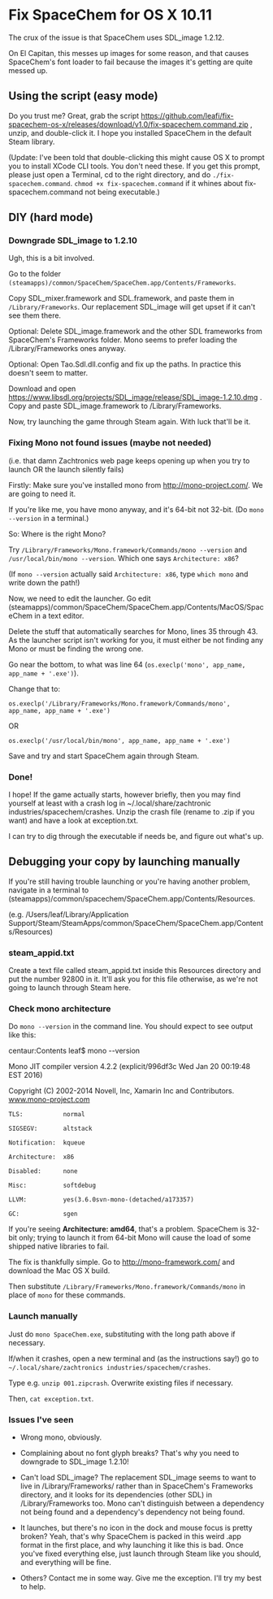 # Fix SpaceChem for OS X 10.11

The crux of the issue is that SpaceChem uses SDL_image 1.2.12.

On El Capitan, this messes up images for some reason, and that causes SpaceChem's font loader to fail because the images it's getting are quite messed up.

## Using the script (easy mode)

Do you trust me? Great, grab the script  https://github.com/leafi/fix-spacechem-os-x/releases/download/v1.0/fix-spacechem.command.zip , unzip, and double-click it. I hope you installed SpaceChem in the default Steam library.

(Update: I've been told that double-clicking this might cause OS X to prompt you to install XCode CLI tools. You don't need these. If you get this prompt, please just open a Terminal, cd to the right directory, and do `./fix-spacechem.command`. `chmod +x fix-spacechem.command` if it whines about fix-spacechem.command not being executable.)

## DIY (hard mode)

### Downgrade SDL_image to 1.2.10

Ugh, this is a bit involved.

Go to the folder `(steamapps)/common/SpaceChem/SpaceChem.app/Contents/Frameworks`.

Copy SDL_mixer.framework and SDL.framework, and paste them in `/Library/Frameworks`. Our replacement SDL_image will get upset if it can't see them there.

Optional: Delete SDL_image.framework and the other SDL frameworks from SpaceChem's Frameworks folder. Mono seems to prefer loading the /Library/Frameworks ones anyway.

Optional: Open Tao.Sdl.dll.config and fix up the paths. In practice this doesn't seem to matter.

Download and open https://www.libsdl.org/projects/SDL_image/release/SDL_image-1.2.10.dmg . Copy and paste SDL_image.framework to /Library/Frameworks.

Now, try launching the game through Steam again. With luck that'll be it.

### Fixing Mono not found issues (maybe not needed)

(i.e. that damn Zachtronics web page keeps opening up when you try to launch OR the launch silently fails)

Firstly: Make sure you've installed mono from http://mono-project.com/. We are going to need it.

If you're like me, you have mono anyway, and it's 64-bit not 32-bit. (Do `mono --version` in a terminal.)

So: Where is the right Mono?

Try `/Library/Frameworks/Mono.framework/Commands/mono --version` and `/usr/local/bin/mono --version`. Which one says `Architecture: x86`?

(If `mono --version` actually said `Architecture: x86`, type `which mono` and write down the path!)

Now, we need to edit the launcher. Go edit (steamapps)/common/SpaceChem/SpaceChem.app/Contents/MacOS/SpaceChem in a text editor.

Delete the stuff that automatically searches for Mono, lines 35 through 43. As the launcher script isn't working for you, it must either be not finding any Mono or must be finding the wrong one.

Go near the bottom, to what was line 64 (`os.execlp('mono', app_name, app_name + '.exe')`).

Change that to:

`os.execlp('/Library/Frameworks/Mono.framework/Commands/mono', app_name, app_name + '.exe')`

OR

`os.execlp('/usr/local/bin/mono', app_name, app_name + '.exe')`

Save and try and start SpaceChem again through Steam.

### Done!

I hope! If the game actually starts, however briefly, then you may find yourself at least with a crash log in ~/.local/share/zachtronic industries/spacechem/crashes. Unzip the crash file (rename to .zip if you want) and have a look at exception.txt.

I can try to dig through the executable if needs be, and figure out what's up.


## Debugging your copy by launching manually

If you're still having trouble launching or you're having another problem, navigate in a terminal to (steamapps)/common/spacechem/SpaceChem.app/Contents/Resources.

(e.g. /Users/leaf/Library/Application Support/Steam/SteamApps/common/SpaceChem/SpaceChem.app/Contents/Resources)

### steam_appid.txt

Create a text file called steam_appid.txt inside this Resources directory and put the number 92800 in it. It'll ask you for this file otherwise, as we're not going to launch through Steam here.

### Check mono architecture

Do `mono --version` in the command line. You should expect to see output like this:

  centaur:Contents leaf$ mono --version

  Mono JIT compiler version 4.2.2 (explicit/996df3c Wed Jan 20 00:19:48 EST 2016)

  Copyright (C) 2002-2014 Novell, Inc, Xamarin Inc and Contributors. www.mono-project.com

	TLS:           normal
	
	SIGSEGV:       altstack
	
	Notification:  kqueue
	
	Architecture:  x86
	
	Disabled:      none
	
	Misc:          softdebug 
	
	LLVM:          yes(3.6.0svn-mono-(detached/a173357)
	
	GC:            sgen


If you're seeing **Architecture: amd64**, that's a problem. SpaceChem is 32-bit only; trying to launch it from 64-bit Mono will cause the load of some shipped native libraries to fail.

The fix is thankfully simple. Go to http://mono-framework.com/ and download the Mac OS X build.

Then substitute `/Library/Frameworks/Mono.framework/Commands/mono` in place of `mono` for these commands.

### Launch manually

Just do `mono SpaceChem.exe`, substituting with the long path above if necessary.

If/when it crashes, open a new terminal and (as the instructions say!) go to `~/.local/share/zachtronics industries/spacechem/crashes`.

Type e.g. `unzip 001.zipcrash`. Overwrite existing files if necessary.

Then, `cat exception.txt`.

### Issues I've seen

* Wrong mono, obviously.

* Complaining about no font glyph breaks? That's why you need to downgrade to SDL_image 1.2.10!

* Can't load SDL_image? The replacement SDL_image seems to want to live in /Library/Frameworks/ rather than in SpaceChem's Frameworks directory, and it looks for its dependencies (other SDL) in /Library/Frameworks too. Mono can't distinguish between a dependency not being found and a dependency's dependency not being found.

* It launches, but there's no icon in the dock and mouse focus is pretty broken? Yeah, that's why SpaceChem is packed in this weird .app format in the first place, and why launching it like this is bad. Once you've fixed everything else, just launch through Steam like you should, and everything will be fine.

* Others? Contact me in some way. Give me the exception. I'll try my best to help.
